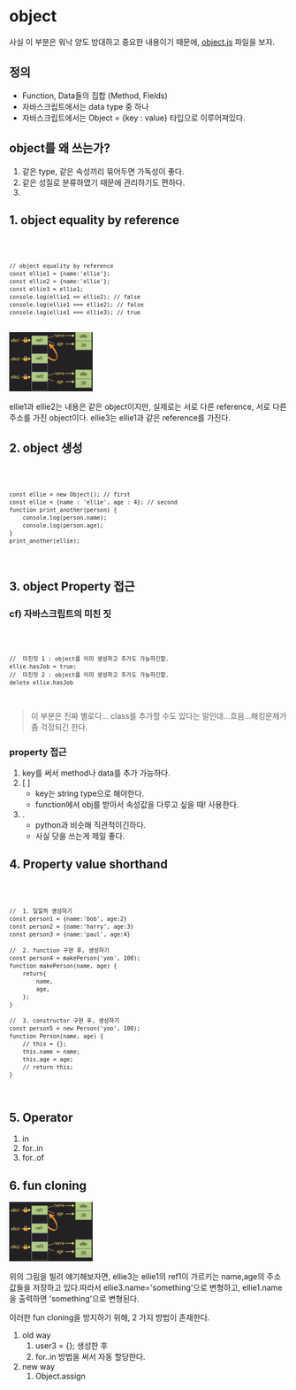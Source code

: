 # object

사실 이 부분은 워낙 양도 방대하고 중요한 내용이기 때문에, [object.js](code/../../code/7_object.js) 파일을 보자.

## 정의
- Function, Data들의 집합 (Method, Fields)
- 자바스크립트에서는 data type 중 하나
- 자바스크립트에서는 Object = {key : value} 타입으로 이루어져있다.


## object를 왜 쓰는가?

1. 같은 type, 같은 속성끼리 묶어두면 가독성이 좋다.
2. 같은 성질로 분류하였기 때문에 관리하기도 편하다.
3. 

## 1. object equality by reference

<code>

    // object equality by reference
    const ellie1 = {name:'ellie'};
    const ellie2 = {name:'ellie'};
    const ellie3 = ellie1;
    console.log(ellie1 == ellie2); // false
    console.log(ellie1 === ellie2); // false
    console.log(ellie1 === ellie3); // true

</code>

<img src = "../image/object_equality.PNG" width = 30%>

ellie1과 ellie2는 내용은 같은 object이지만, 실제로는 서로 다른 reference, 서로 다른 주소를 가진 object이다. ellie3는 ellie1과 같은 reference를 가진다.

## 2. object 생성

<code>

    const ellie = new Object(); // first
    const ellie = {name : 'ellie', age : 4}; // second
    function print_another(person) {
        console.log(person.name);
        console.log(person.age);
    }
    print_another(ellie);

</code>

## 3. object Property 접근

### cf) 자바스크립트의 미친 짓

<code>

    //  미친짓 1 : object를 이미 생성하고 추가도 가능하긴함.
    ellie.hasJob = true;
    //  미친짓 2 : object를 이미 생성하고 추가도 가능하긴함.
    delete ellie.hasJob

</code>

> 이 부분은 진짜 별로다... class를 추가할 수도 있다는 말인데...흐음...해킹문제가 좀 걱정되긴 한다.

### property 접근

1. key를 써서 method나 data를 추가 가능하다.
2. [ ]
   - key는 string type으로 해야한다.
   - function에서 obj를 받아서 속성값을 다루고 싶을 때! 사용한다.
3. .
   - python과 비슷해 직관적이긴하다.
   - 사실 닷을 쓰는게 제일 좋다.


## 4. Property value shorthand

<code>

    //  1. 일일히 생성하기
    const person1 = {name:'bob', age:2}
    const person2 = {name:'harry', age:3}
    const person3 = {name:'paul', age:4}

    //  2. function 구현 후, 생성하기
    const person4 = makePerson('yoo', 100);
    function makePerson(name, age) {
        return{
            name,
            age,
        };
    }

    //  3. constructor 구현 후, 생성하기
    const person5 = new Person('yoo', 100);
    function Person(name, age) {
        // this = {};
        this.name = name;
        this.age = age;
        // return this;
    }

</code>

## 5. Operator

1. in
2. for..in
3. for..of

## 6. fun cloning

<img src = "../image/object_equality.PNG" width = 30%>

위의 그림을 빌려 얘기해보자면, ellie3는 ellie1의 ref1이 가르키는 name,age의 주소값들을 저장하고 있다.따라서 ellie3.name='something'으로 변형하고, ellie1.name을 출력하면 'something'으로 변형된다.

이러한 fun cloning을 방지하기 위해, 2 가지 방법이 존재한다.

1. old way
   1. user3 = {}; 생성한 후
   2. for..in 방법을 써서 자동 할당한다.
2. new way
   1. Object.assign